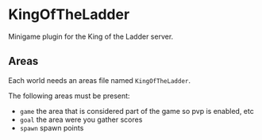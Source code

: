 # KingOfTheLadder

Minigame plugin for the King of the Ladder server.

## Areas

Each world needs an areas file named `KingOfTheLadder`.

The following areas must be present:

- `game` the area that is considered part of the game so pvp is enabled, etc
- `goal` the area were you gather scores
- `spawn` spawn points
